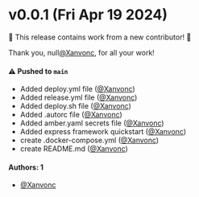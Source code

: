 # v0.0.1 (Fri Apr 19 2024)

:tada: This release contains work from a new contributor! :tada:

Thank you, null[@Xanvonc](https://github.com/Xanvonc), for all your work!

#### ⚠️ Pushed to `main`

- Added deploy.yml file ([@Xanvonc](https://github.com/Xanvonc))
- Added release.yml file ([@Xanvonc](https://github.com/Xanvonc))
- Added deploy.sh file ([@Xanvonc](https://github.com/Xanvonc))
- Added .autorc file ([@Xanvonc](https://github.com/Xanvonc))
- Added amber.yaml secrets file ([@Xanvonc](https://github.com/Xanvonc))
- Added express framework quickstart ([@Xanvonc](https://github.com/Xanvonc))
- create .docker-compose.yml ([@Xanvonc](https://github.com/Xanvonc))
- create README.md ([@Xanvonc](https://github.com/Xanvonc))

#### Authors: 1

- [@Xanvonc](https://github.com/Xanvonc)
